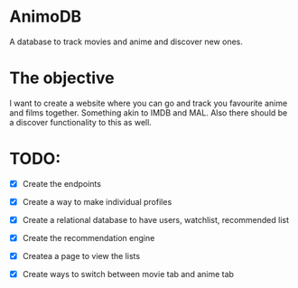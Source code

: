# AnimoDB
A database to track movies and anime and discover new ones.

# The objective
I want to create a website where you can go and track you favourite anime and films together. Something akin to IMDB and MAL. Also there should be a discover functionality to this as well.

# TODO:
- [x] Create the endpoints
- [x] Create a way to make individual profiles
- [x] Create a relational database to have users, watchlist, recommended list
- [x] Create the recommendation engine
- [x] Createa a page to view the lists
- [x] Create ways to switch between movie tab and anime tab


